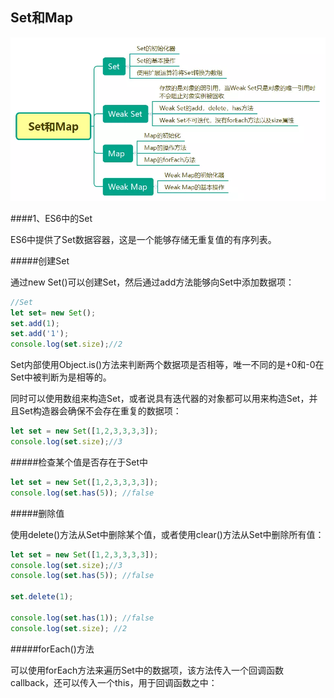 ## Set和Map

![](/assets/2615789-677c9382b37392f5.webp)

####1、ES6中的Set

ES6中提供了Set数据容器，这是一个能够存储无重复值的有序列表。

#####创建Set

通过new Set()可以创建Set，然后通过add方法能够向Set中添加数据项：
```javascript
//Set
let set= new Set();
set.add(1);
set.add('1');
console.log(set.size);//2       
```

Set内部使用Object.is()方法来判断两个数据项是否相等，唯一不同的是+0和-0在Set中被判断为是相等的。

同时可以使用数组来构造Set，或者说具有迭代器的对象都可以用来构造Set，并且Set构造器会确保不会存在重复的数据项：

```javascript
let set = new Set([1,2,3,3,3,3]);
console.log(set.size);//3
```

#####检查某个值是否存在于Set中

```javascript
let set = new Set([1,2,3,3,3,3]);
console.log(set.has(5)); //false
```

#####删除值

使用delete()方法从Set中删除某个值，或者使用clear()方法从Set中删除所有值：
```javascript
let set = new Set([1,2,3,3,3,3]);
console.log(set.size);//3
console.log(set.has(5)); //false

set.delete(1);

console.log(set.has(1)); //false
console.log(set.size); //2
```

#####forEach()方法

可以使用forEach方法来遍历Set中的数据项，该方法传入一个回调函数callback，还可以传入一个this，用于回调函数之中：
